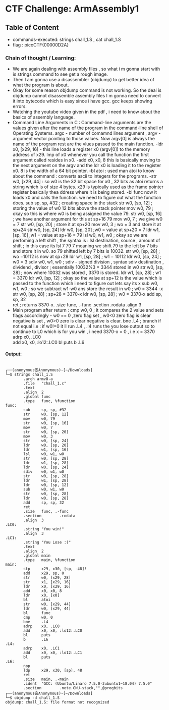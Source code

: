 # CTF Challenge: ArmAssembly1

## Table of Content

- commands-executed:  strings chall_1.S , cat chall_1.S  
- flag : picoCTF{00000D2A}


### Chain of thought / Learning:
- We are again dealing with assembly files , so what i m gonna start with is strings command to see get a rough image.
- Then I am gonna use a disassembler (objdump) to get better idea of what the program is about.
- Okay for some reason objdump command is not working.  So the deal is objdump cannot disassemble assembly files I m gonna need to convert it into bytecode which is easy since i have gcc. gcc keeps showing errors.
- Watching the youtube video given in the pdf , i need to know about the basics of assembly language.
- Command Line Arguments in C : Command-line arguments are the values given after the name of the program in the command-line shell of Operating Systems. argc - number of comamnd lines argument , argv - argument vector pointing to those values. Now argv[0] is always the name of the program rest are the vlues passed to the main function.
-ldr     x0, [x29, 16] - this line loads a register x0 (argv[0]) to the memory address of x29. Imp of x0 whenever you call the function the first argument called resides in x0.
-add     x0, x0, 8 this is basically moving to the next argument on the argv and the ldr x0 is loading it to the register x0. 8 is the width of a 64 bit pointer.
-bl      atoi : used man atoi to know about the command : converts ascii to integers for the programs.
-str     w0, [x29, 44] : so w0 is the 32 bit space for x0 , 32 bits as atoi returns a string which is of size 4 bytes. x29 is typically used as the frame pointer register basically thea ddress where it is being stored.
-bl      func now it loads x0 and calls the function. we need to figure out what the function does.
        sub     sp, sp, #32    ; creating space in the stack
        str     w0, [sp, 12]   ; storing the value of w0 12 bits above the stack pointer
        mov     w0, 79         ; okay so this is where w0 is being assigned the value 79. 
        str     w0, [sp, 16]   ; we have another argument for this at sp+16 79
        mov     w0, 7          ; we give w0 = 7 
        str     w0, [sp, 20]   ; store it at sp+20
        mov     w0, 3          ; wo = 3 and store it at sp+24
        str     w0, [sp, 24]
        ldr     w0, [sp, 20]   ;w0 = value at sp+20 = 7
        ldr     w1, [sp, 16]   ;w1 = value at sp+16 = 79
        lsl     w0, w1, w0     ; okay so we are perfoming a left shift , the syntax is : lsl destination, source , amount of shift ; in this case its lsl 7 79 7 meaning we shift 79 to the left by 7 bits and store it in w0. so 79 shifted left by 7 bits is 10032. 
        str     w0, [sp, 28]   ; wo =10112 is now at sp+28
        ldr     w1, [sp, 28]   ; w1 = 10112
        ldr     w0, [sp, 24]   ; w0 = 3
        sdiv    w0, w1, w0     ; sdiv - signed division , syntax sdiv destination , dividend , divisor ; essentially 10032%3 = 3344 stored in w0 
        str     w0, [sp, 28]   ; now where 10032 was stored , 3370 is stored.
        ldr     w1, [sp, 28]   ; w1 = 3370 
        ldr     w0, [sp, 12]   ; okay so the value at sp+12 is the value which is passed to the function which i need to figure out lets say its x
        sub     w0, w1, w0     ; so we subtract w1-w0 ans store the result in w0 ; w0 = 3344 -x
        str     w0, [sp, 28]   ; sp+28 = 3370-x 
        ldr     w0, [sp, 28]   ; w0 = 3370-x
        add     sp, sp, 32     
        ret                    ; returns 3370-x. 
        .size   func, .-func
        .section        .rodata
        .align  3
- Main program after return :
        cmp     w0, 0          ; it compares the 2 value and sets flags accordingly  - w0 == 0 ,zero flag set , w0<0 zero flag is clear negative is set , w0>0 zero is clear negative is clear.
        bne     .L4            ; branch if not equal i.e : if w0!=0 it ll run .L4 , .l4 runs the you lose output so to continue to L0 which is for you win , i need 3370-x = 0 , i.e x = 3370
        adrp    x0, .LC0       
        add     x0, x0, :lo12:.LC0
        bl      puts
        b       .L6



#### Output:
```console

┌──(anonymous㉿Anonymous)-[~/Downloads]
└─$ strings chall_1.S         
        .arch armv8-a
        .file   "chall_1.c"
        .text
        .align  2
        .global func
        .type   func, %function
func:
        sub     sp, sp, #32
        str     w0, [sp, 12]
        mov     w0, 79
        str     w0, [sp, 16]
        mov     w0, 7
        str     w0, [sp, 20]
        mov     w0, 3
        str     w0, [sp, 24]
        ldr     w0, [sp, 20]
        ldr     w1, [sp, 16]
        lsl     w0, w1, w0
        str     w0, [sp, 28]
        ldr     w1, [sp, 28]
        ldr     w0, [sp, 24]
        sdiv    w0, w1, w0
        str     w0, [sp, 28]
        ldr     w1, [sp, 28]
        ldr     w0, [sp, 12]
        sub     w0, w1, w0
        str     w0, [sp, 28]
        ldr     w0, [sp, 28]
        add     sp, sp, 32
        ret
        .size   func, .-func
        .section        .rodata
        .align  3
.LC0:
        .string "You win!"
        .align  3
.LC1:
        .string "You Lose :("
        .text
        .align  2
        .global main
        .type   main, %function
main:
        stp     x29, x30, [sp, -48]!
        add     x29, sp, 0
        str     w0, [x29, 28]
        str     x1, [x29, 16]
        ldr     x0, [x29, 16]
        add     x0, x0, 8
        ldr     x0, [x0]
        bl      atoi
        str     w0, [x29, 44]
        ldr     w0, [x29, 44]
        bl      func
        cmp     w0, 0
        bne     .L4
        adrp    x0, .LC0
        add     x0, x0, :lo12:.LC0
        bl      puts
        b       .L6
.L4:
        adrp    x0, .LC1
        add     x0, x0, :lo12:.LC1
        bl      puts
.L6:
        nop
        ldp     x29, x30, [sp], 48
        ret
        .size   main, .-main
        .ident  "GCC: (Ubuntu/Linaro 7.5.0-3ubuntu1~18.04) 7.5.0"
        .section        .note.GNU-stack,"",@progbits
┌──(anonymous㉿Anonymous)-[~/Downloads]
└─$ objdump -d chall_1.S               
objdump: chall_1.S: file format not recognized


```
